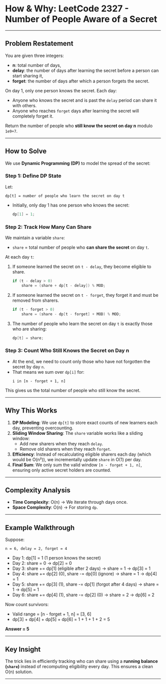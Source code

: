 # How & Why: LeetCode 2327 - Number of People Aware of a Secret

---

## Problem Restatement
You are given three integers:
- **n**: total number of days,
- **delay**: the number of days after learning the secret before a person can start sharing it,
- **forget**: the number of days after which a person forgets the secret.

On day 1, only one person knows the secret. Each day:
- Anyone who knows the secret and is past the `delay` period can share it with others.
- Anyone who reaches `forget` days after learning the secret will completely forget it.

Return the number of people who **still know the secret on day n** modulo `1e9+7`.

---

## How to Solve
We use **Dynamic Programming (DP)** to model the spread of the secret:

### Step 1: Define DP State
Let:
```
dp[t] = number of people who learn the secret on day t
```

- Initially, only day 1 has one person who knows the secret:
  ```java
  dp[1] = 1;
  ```

### Step 2: Track How Many Can Share
We maintain a variable `share`:
- `share` = total number of people who **can share the secret** on day `t`.

At each day `t`:
1. If someone learned the secret on `t - delay`, they become eligible to share.
   ```java
   if (t - delay > 0)
       share = (share + dp[t - delay]) % MOD;
   ```

2. If someone learned the secret on `t - forget`, they forget it and must be removed from sharers.
   ```java
   if (t - forget > 0)
       share = (share - dp[t - forget] + MOD) % MOD;
   ```

3. The number of people who learn the secret on day `t` is exactly those who are sharing:
   ```java
   dp[t] = share;
   ```

### Step 3: Count Who Still Knows the Secret on Day n
- At the end, we need to count only those who have not forgotten the secret by day `n`.
- That means we sum over `dp[i]` for:
  ```
  i in [n - forget + 1, n]
  ```

This gives us the total number of people who still know the secret.

---

## Why This Works
1. **DP Modeling**: We use `dp[t]` to store exact counts of new learners each day, preventing overcounting.
2. **Sliding Window Sharing**: The `share` variable works like a sliding window:
   - Add new sharers when they reach `delay`.
   - Remove old sharers when they reach `forget`.
3. **Efficiency**: Instead of recalculating eligible sharers each day (which would be O(n²)), we incrementally update `share` in O(1) per day.
4. **Final Sum**: We only sum the valid window `[n - forget + 1, n]`, ensuring only active secret holders are counted.

---

## Complexity Analysis
- **Time Complexity**: O(n) → We iterate through days once.
- **Space Complexity**: O(n) → For storing `dp`.

---

## Example Walkthrough
Suppose:
```
n = 6, delay = 2, forget = 4
```

- Day 1: dp[1] = 1 (1 person knows the secret)
- Day 2: share = 0 → dp[2] = 0
- Day 3: share += dp[1] (eligible after 2 days) → share = 1 → dp[3] = 1
- Day 4: share += dp[2] (0), share -= dp[0] (ignore) → share = 1 → dp[4] = 1
- Day 5: share += dp[3] (1), share -= dp[1] (forgot after 4 days) → share = 1 → dp[5] = 1
- Day 6: share += dp[4] (1), share -= dp[2] (0) → share = 2 → dp[6] = 2

Now count survivors:
- Valid range = [n - forget + 1, n] = [3, 6]
- dp[3] + dp[4] + dp[5] + dp[6] = 1 + 1 + 1 + 2 = 5

**Answer = 5**

---

## Key Insight
The trick lies in efficiently tracking who can share using a **running balance (`share`)** instead of recomputing eligibility every day. This ensures a clean O(n) solution.

---


